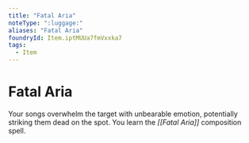 ```yaml
---
title: "Fatal Aria"
noteType: ":luggage:"
aliases: "Fatal Aria"
foundryId: Item.iptMUUa7fmVxxka7
tags:
  - Item
---
```


# Fatal Aria

Your songs overwhelm the target with unbearable emotion, potentially striking them dead on the spot. You learn the _[[Fatal Aria]]_ composition spell.

